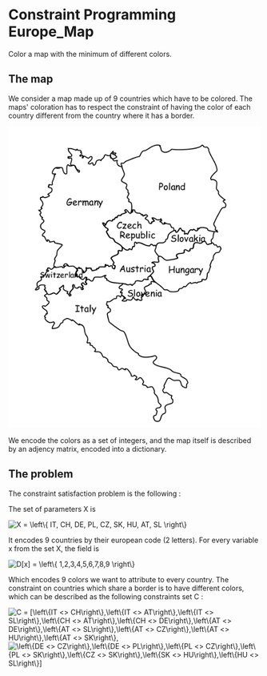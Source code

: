# Constraint Programming Europe_Map
Color a map with the minimum of different colors.

## The map
We consider a map made up of 9 countries which have to be colored. The maps' coloration has to respect the constraint of having the color of each country different from the country where it has a border.

![Map](Europe_Map.png)

We encode the colors as a set of integers, and the map itself is described by an adjency matrix, encoded into a dictionary.


## The problem

The constraint satisfaction problem is the following :

The set of parameters X is 

<img src="https://latex.codecogs.com/svg.image?X&space;=&space;\left\{&space;IT,&space;CH,&space;DE,&space;PL,&space;CZ,&space;SK,&space;HU,&space;AT,&space;SL&space;\right\}" title="X = \left\{ IT, CH, DE, PL, CZ, SK, HU, AT, SL \right\}" />

It encodes 9 countries by their european code (2 letters).
For every variable x from the set X, the field is

<img src="https://latex.codecogs.com/svg.image?D[x]&space;=&space;\left\{&space;&space;1,2,3,4,5,6,7,8,9&space;\right\}&space;" title="D[x] = \left\{ 1,2,3,4,5,6,7,8,9 \right\} " />

Which encodes 9 colors we want to attribute to every country.
The constraint on countries which share a border is to have different colors, which can be described as the following constraints set C :

<img src="https://latex.codecogs.com/svg.image?C&space;=&space;[\left\{IT&space;<>&space;CH\right\},\left\{IT&space;<>&space;AT\right\},\left\{IT&space;<>&space;SL\right\},\left\{CH&space;<>&space;AT\right\},\left\{CH&space;<>&space;DE\right\},\left\{AT&space;<>&space;DE\right\},\left\{AT&space;<>&space;SL\right\},\left\{AT&space;<>&space;CZ\right\},\left\{AT&space;<>&space;HU\right\},\left\{AT&space;<>&space;SK\right\}," title="C = [\left\{IT <> CH\right\},\left\{IT <> AT\right\},\left\{IT <> SL\right\},\left\{CH <> AT\right\},\left\{CH <> DE\right\},\left\{AT <> DE\right\},\left\{AT <> SL\right\},\left\{AT <> CZ\right\},\left\{AT <> HU\right\},\left\{AT <> SK\right\}," />
<img src="https://latex.codecogs.com/svg.image?\left\{DE&space;<>&space;CZ\right\},\left\{DE&space;<>&space;PL\right\},\left\{PL&space;<>&space;CZ\right\},\left\{PL&space;<>&space;SK\right\},\left\{CZ&space;<>&space;SK\right\},\left\{SK&space;<>&space;HU\right\},\left\{HU&space;<>&space;SL\right\}]" title="\left\{DE <> CZ\right\},\left\{DE <> PL\right\},\left\{PL <> CZ\right\},\left\{PL <> SK\right\},\left\{CZ <> SK\right\},\left\{SK <> HU\right\},\left\{HU <> SL\right\}]" />